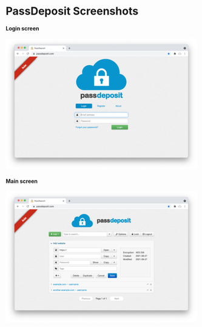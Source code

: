 # PassDeposit Screenshots

#### Login screen
![Login screen](screenshots/login.png)

#### Main screen
![Main screen](screenshots/main.png)
